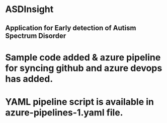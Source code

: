 # ASDInsight

## Application for  Early detection of Autism Spectrum Disorder

# Sample code added & azure pipeline for syncing github and azure devops has added.
# YAML pipeline script is available in azure-pipelines-1.yaml file.


